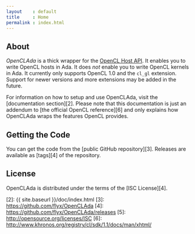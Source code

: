 ```yaml
---
layout    : default
title     : Home
permalink : index.html
---
```


## About

*OpenCLAda* is a thick wrapper for the [OpenCL Host API][1]. It enables you to
write OpenCL hosts in Ada. It does *not* enable you to write OpenCL kernels in
Ada. It currently only supports OpenCL 1.0 and the `cl_gl` extension. Support
for newer versions and more extensions may be added in the future.

For information on how to setup and use OpenCLAda, visit the
[documentation section][2]. Please note that this documentation is just an
addendum to [the official OpenCL reference][6] and only explains how OpenCLAda
wraps the features OpenCL provides.

## Getting the Code

You can get the code from the [public GitHub repository][3]. Releases are
available as [tags][4] of the repository.

## License

OpenCLAda is distributed under the terms of the [ISC License][4].


 [1]: http://www.khronos.org/opencl/
 [2]: {{ site.baseurl }}/doc/index.html
 [3]: https://github.com/flyx/OpenCLAda
 [4]: https://github.com/flyx/OpenCLAda/releases
 [5]: http://opensource.org/licenses/ISC
 [6]: http://www.khronos.org/registry/cl/sdk/1.1/docs/man/xhtml/